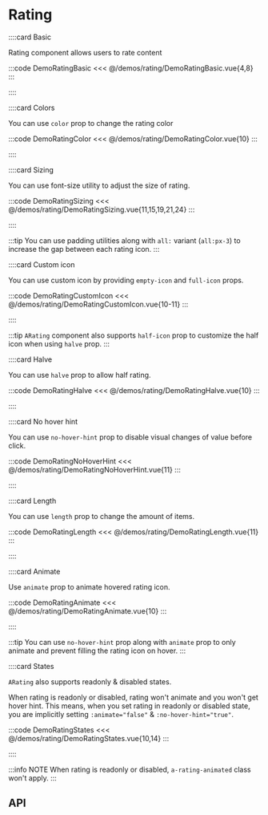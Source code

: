 <script lang="ts" setup>
import api from '@anu/component-meta/ARating.json';
</script>

# Rating

<!-- 👉 Basic -->
::::card Basic

Rating component allows users to rate content

:::code DemoRatingBasic
<<< @/demos/rating/DemoRatingBasic.vue{4,8}
:::

::::

<!-- 👉 Colors -->
::::card Colors

You can use `color` prop to change the rating color

:::code DemoRatingColor
<<< @/demos/rating/DemoRatingColor.vue{10}
:::

::::

<!-- 👉 Sizing -->
::::card Sizing

You can use font-size utility to adjust the size of rating.

:::code DemoRatingSizing
<<< @/demos/rating/DemoRatingSizing.vue{11,15,19,21,24}
:::

::::

:::tip
You can use padding utilities along with `all:` variant (`all:px-3`) to increase the gap between each rating icon.
:::

<!-- 👉 Custom icon -->
::::card Custom icon

You can use custom icon by providing `empty-icon` and `full-icon` props.

:::code DemoRatingCustomIcon
<<< @/demos/rating/DemoRatingCustomIcon.vue{10-11}
:::

::::

:::tip
`ARating` component also supports `half-icon` prop to customize the half icon when using `halve` prop.
:::

<!-- 👉 Halve -->
::::card Halve

You can use `halve` prop to allow half rating.

:::code DemoRatingHalve
<<< @/demos/rating/DemoRatingHalve.vue{10}
:::

::::

<!-- 👉 No Hover Hint -->
::::card No hover hint

You can use `no-hover-hint` prop to disable visual changes of value before click.

:::code DemoRatingNoHoverHint
<<< @/demos/rating/DemoRatingNoHoverHint.vue{11}
:::

::::

<!-- 👉 Length -->
::::card Length

You can use `length` prop to change the amount of items.

:::code DemoRatingLength
<<< @/demos/rating/DemoRatingLength.vue{11}
:::

::::

<!-- 👉 Animate -->
::::card Animate

Use `animate` prop to animate hovered rating icon.

:::code DemoRatingAnimate
<<< @/demos/rating/DemoRatingAnimate.vue{10}
:::

::::

:::tip
You can use `no-hover-hint` prop along with `animate` prop to only animate and prevent filling the rating icon on hover.
:::

<!-- 👉 States -->
::::card States

`ARating` also supports readonly & disabled states.

When rating is readonly or disabled, rating won't animate and you won't get hover hint. This means, when you set rating in readonly or disabled state, you are implicitly setting `:animate="false"` & `:no-hover-hint="true"`.

:::code DemoRatingStates
<<< @/demos/rating/DemoRatingStates.vue{10,14}
:::

::::

:::info NOTE
When rating is readonly or disabled, `a-rating-animated` class won't apply.
:::
<!-- 👉 API -->
## API

<Api :api="api"></Api>

